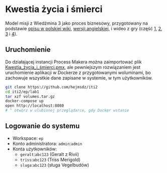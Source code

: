 # Kwestia życia i śmierci

Model misji z Wiedźmina 3 jako proces biznesowy, przygotowany na podstawie
[opisu w polskiej wiki](https://wiedzmin.fandom.com/wiki/Kwestia_%C5%BCycia_i_%C5%9Bmierci),
[wersji angielskiej](https://witcher.fandom.com/wiki/A_Matter_of_Life_and_Death_(The_Witcher_3)),
i wideo z gry (część [1](https://www.youtube.com/watch?v=WdXvHx-pSvQ),
[2](https://www.youtube.com/watch?v=Ge1M9BETU_g), [3](https://www.youtube.com/watch?v=00xeUDNzQEE)
i [4](https://www.youtube.com/watch?v=aaP2H6hNnYA)).

## Uruchomienie

Do działającej instancji Process Makera można zaimportować plik [Kwestia_życia_i_śmierci.pmx](Kwestia_życia_i_śmierci.pmx),
ale pewniejszym rozwiązaniem jest uruchomienie aplikacji w Dockerze z przygotowanymi woluminami,
bo zachowuje wszystkie dane zapisane w systemie, w tym użytkowników.

```sh
git clone https://github.com/hejmsdz/iti2
cd iti2/ep/lab1
tar xzf volumes.tar.gz
docker-compose up
open http://localhost:8080
# ^ otwórz w ulubionej przeglądarce, gdy Docker wstanie
```

## Logowanie do systemu

* Workspace: `ep`
* Konto administratora: `admin`:`admin`
* Konta użytkowników:
  - `geralt`:`abc123` (Geralt z Rivii)
  - `triss`:`abc123` (Triss Merigold)
  - `sluga`:`abc123` (sługa Vegelbudów)


